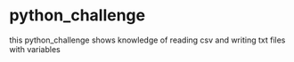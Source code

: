 # python_challenge
this python_challenge shows knowledge of reading csv and writing txt files with variables
